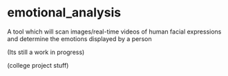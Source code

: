 # emotional_analysis


A tool which will scan images/real-time videos of human facial expressions and determine the emotions displayed by a person




(Its still a work in progress)


(college project stuff)
